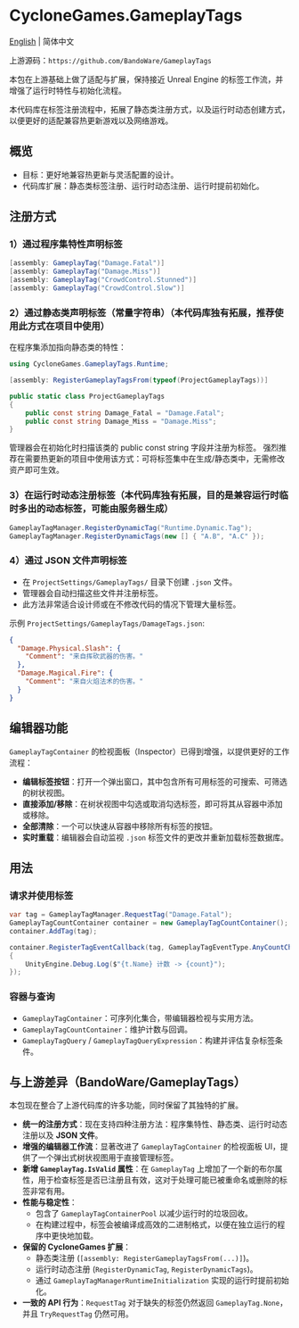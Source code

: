 # CycloneGames.GameplayTags
[English](./README.md) | 简体中文

上游源码：`https://github.com/BandoWare/GameplayTags`

本包在上游基础上做了适配与扩展，保持接近 Unreal Engine 的标签工作流，并增强了运行时特性与初始化流程。

本代码库在标签注册流程中，拓展了静态类注册方式，以及运行时动态创建方式，以便更好的适配兼容热更新游戏以及网络游戏。

## 概览

- 目标：更好地兼容热更新与灵活配置的设计。
- 代码库扩展：静态类标签注册、运行时动态注册、运行时提前初始化。

## 注册方式

### 1）通过程序集特性声明标签

```csharp
[assembly: GameplayTag("Damage.Fatal")]
[assembly: GameplayTag("Damage.Miss")]
[assembly: GameplayTag("CrowdControl.Stunned")]
[assembly: GameplayTag("CrowdControl.Slow")]
```

### 2）通过静态类声明标签（常量字符串）（本代码库独有拓展，推荐使用此方式在项目中使用）

在程序集添加指向静态类的特性：

```csharp
using CycloneGames.GameplayTags.Runtime;

[assembly: RegisterGameplayTagsFrom(typeof(ProjectGameplayTags))]

public static class ProjectGameplayTags
{
    public const string Damage_Fatal = "Damage.Fatal";
    public const string Damage_Miss = "Damage.Miss";
}
```

管理器会在初始化时扫描该类的 public const string 字段并注册为标签。
强烈推荐在需要热更新的项目中使用该方式：可将标签集中在生成/静态类中，无需修改资产即可生效。

### 3）在运行时动态注册标签（本代码库独有拓展，目的是兼容运行时临时多出的动态标签，可能由服务器生成）

```csharp
GameplayTagManager.RegisterDynamicTag("Runtime.Dynamic.Tag");
GameplayTagManager.RegisterDynamicTags(new [] { "A.B", "A.C" });
```

### 4）通过 JSON 文件声明标签

- 在 `ProjectSettings/GameplayTags/` 目录下创建 `.json` 文件。
- 管理器会自动扫描这些文件并注册标签。
- 此方法非常适合设计师或在不修改代码的情况下管理大量标签。

示例 `ProjectSettings/GameplayTags/DamageTags.json`:
```json
{
  "Damage.Physical.Slash": {
    "Comment": "来自挥砍武器的伤害。"
  },
  "Damage.Magical.Fire": {
    "Comment": "来自火焰法术的伤害。"
  }
}
```

## 编辑器功能

`GameplayTagContainer` 的检视面板（Inspector）已得到增强，以提供更好的工作流程：
- **编辑标签按钮**：打开一个弹出窗口，其中包含所有可用标签的可搜索、可筛选的树状视图。
- **直接添加/移除**：在树状视图中勾选或取消勾选标签，即可将其从容器中添加或移除。
- **全部清除**：一个可以快速从容器中移除所有标签的按钮。
- **实时重载**：编辑器会自动监视 `.json` 标签文件的更改并重新加载标签数据库。

## 用法

### 请求并使用标签

```csharp
var tag = GameplayTagManager.RequestTag("Damage.Fatal");
GameplayTagCountContainer container = new GameplayTagCountContainer();
container.AddTag(tag);

container.RegisterTagEventCallback(tag, GameplayTagEventType.AnyCountChange, (t, count) =>
{
    UnityEngine.Debug.Log($"{t.Name} 计数 -> {count}");
});
```

### 容器与查询

- `GameplayTagContainer`：可序列化集合，带编辑器检视与实用方法。
- `GameplayTagCountContainer`：维护计数与回调。
- `GameplayTagQuery` / `GameplayTagQueryExpression`：构建并评估复杂标签条件。

## 与上游差异（BandoWare/GameplayTags）

本包现在整合了上游代码库的许多功能，同时保留了其独特的扩展。

- **统一的注册方式**：现在支持四种注册方法：程序集特性、静态类、运行时动态注册以及 **JSON 文件**。
- **增强的编辑器工作流**：显著改进了 `GameplayTagContainer` 的检视面板 UI，提供了一个弹出式树状视图用于直接管理标签。
- **新增 `GameplayTag.IsValid` 属性**：在 `GameplayTag` 上增加了一个新的布尔属性，用于检查标签是否已注册且有效，这对于处理可能已被重命名或删除的标签非常有用。
- **性能与稳定性**：
  - 包含了 `GameplayTagContainerPool` 以减少运行时的垃圾回收。
  - 在构建过程中，标签会被编译成高效的二进制格式，以便在独立运行的程序中更快地加载。
- **保留的 CycloneGames 扩展**：
  - 静态类注册 (`[assembly: RegisterGameplayTagsFrom(...)]`)。
  - 运行时动态注册 (`RegisterDynamicTag`, `RegisterDynamicTags`)。
  - 通过 `GameplayTagManagerRuntimeInitialization` 实现的运行时提前初始化。
- **一致的 API 行为**：`RequestTag` 对于缺失的标签仍然返回 `GameplayTag.None`，并且 `TryRequestTag` 仍然可用。

